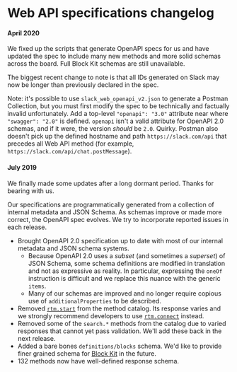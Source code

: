 # Web API specifications changelog

#### April 2020

We fixed up the scripts that generate OpenAPI specs for us and have updated the spec to include many new methods and more solid schemas across the board. Full Block Kit schemas are still unavailable.

The biggest recent change to note is that all IDs generated on Slack may now be longer than previously declared in the spec.

Note: it's possible to use `slack_web_openapi_v2.json` to generate a Postman Collection, but you must first modify the spec to be technically and factually invalid unfortunately. Add a top-level `"openapi": "3.0"` attribute near where `"swagger": "2.0"` is defined. `openapi` isn't a valid attribute for OpenAPI 2.0 schemas, and if it were, the version _should_ be `2.0`. Quirky. Postman also doesn't pick up the defined hostname and path `https://slack.com/api` that precedes all Web API method (for example, `https://slack.com/api/chat.postMessage`).


#### July 2019

We finally made some updates after a long dormant period. Thanks for bearing with us.

Our specifications are programmatically generated from a collection of internal metadata and JSON Schema. As schemas improve or made more correct, the OpenAPI spec evolves. We try to incorporate reported issues in each release.

* Brought OpenAPI 2.0 specification up to date with most of our internal metadata and JSON schema systems.
    - Because OpenAPI 2.0 uses a _subset_ (and sometimes a _superset_) of JSON Schema, some schema definitions are modified in translation and not as expressive as reality. In particular, expressing the `oneOf` instruction is difficult and we replace this nuance with the generic `items`.
    - Many of our schemas are improved and no longer require copious use of `additionalProperties` to be described.
* Removed [`rtm.start`](https://api.slack.com/methods/rtm.start) from the method catalog. Its response varies and we strongly recommend developers to use [`rtm.connect`](https://api.slack.com/methods/rtm.start) instead.
* Removed some of the `search.*` methods from the catalog due to varied responses that cannot yet pass validation. We'll add these back in the next release.
* Added a bare bones `definitions/blocks` schema. We'd like to provide finer grained schema for [Block Kit](https://api.slack.com/block-kit) in the future.
* 132 methods now have well-defined response schema.